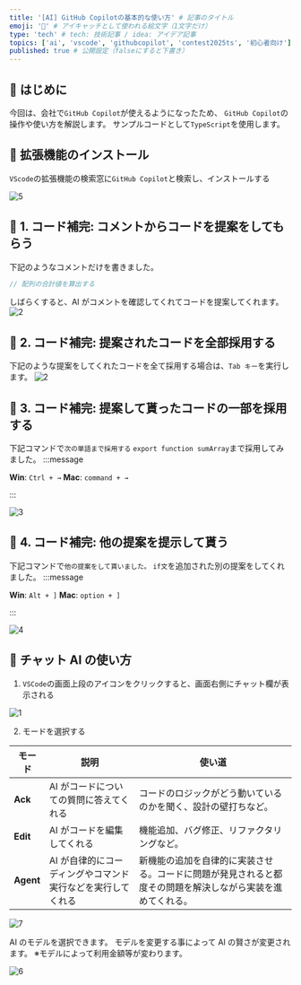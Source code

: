 ```yaml
---
title: '[AI] GitHub Copilotの基本的な使い方' # 記事のタイトル
emoji: '🧠' # アイキャッチとして使われる絵文字（1文字だけ）
type: 'tech' # tech: 技術記事 / idea: アイデア記事
topics: ['ai', 'vscode', 'githubcopilot', 'contest2025ts', '初心者向け'] # タグ。["markdown", "rust", "aws"]のように指定する
published: true # 公開設定（falseにすると下書き）
---
```


## 🌱 はじめに

今回は、会社で`GitHub Copilot`が使えるようになったため、
`GitHub Copilot`の操作や使い方を解説します。
サンプルコードとして`TypeScript`を使用します。

## 🌱 拡張機能のインストール

`VScode`の拡張機能の検索窓に`GitHub Copilot`と検索し、インストールする

![5](/images/articles/ai-github-copilot/5.png)

## 🌱 1. コード補完: コメントからコードを提案をしてもらう

下記のようなコメントだけを書きました。

```ts
// 配列の合計値を算出する
```

しばらくすると、AI がコメントを確認してくれてコードを提案してくれます。
![2](/images/articles/ai-github-copilot/2.png)

## 🌱 2. コード補完: 提案されたコードを全部採用する

下記のような提案をしてくれたコードを全て採用する場合は、`Tab キー`を実行します。
![2](/images/articles/ai-github-copilot/2.png)

## 🌱 3. コード補完: 提案して貰ったコードの一部を採用する

下記コマンドで`次の単語まで採用する`
`export function sumArray`まで採用してみました。
:::message

**Win**: `Ctrl + →`
**Mac**: `command + →`

:::

![3](/images/articles/ai-github-copilot/3.png)

## 🌱 4. コード補完: 他の提案を提示して貰う

下記コマンドで`他の提案をして貰いました。`
`if文`を追加された別の提案をしてくれました。
:::message

**Win**: `Alt + ]`
**Mac**: `option + ]`

:::

![4](/images/articles/ai-github-copilot/4.png)

## 🌱 チャット AI の使い方

1. `VSCode`の画面上段のアイコンをクリックすると、画面右側にチャット欄が表示される

![1](/images/articles/ai-github-copilot/1.png)

2. モードを選択する

| モード    | 説明                                                        | 使い道                                                                                                     |
| --------- | ----------------------------------------------------------- | ---------------------------------------------------------------------------------------------------------- |
| **Ack**   | AI がコードについての質問に答えてくれる                     | コードのロジックがどう動いているのかを聞く、設計の壁打ちなど。                                             |
| **Edit**  | AI がコードを編集してくれる                                 | 機能追加、バグ修正、リファクタリングなど。                                                                 |
| **Agent** | AI が自律的にコーディングやコマンド実行などを実行してくれる | 新機能の追加を自律的に実装させる。コードに問題が発見されると都度その問題を解決しながら実装を進めてくれる。 |

![7](/images/articles/ai-github-copilot/7.png)

AI のモデルを選択できます。
モデルを変更する事によって AI の賢さが変更されます。
※モデルによって利用金額等が変わります。

![6](/images/articles/ai-github-copilot/6.png)
